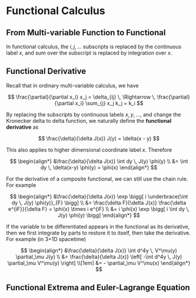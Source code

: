 # Functional Calculus

## From Multi-variable Function to Functional

In functional calculus, the $i,j,...$ subscripts is replaced by the continuous label $x$, and sum over the subscript is replaced by integration over $x$.

## Functional Derivative

Recall that in ordinary multi-variable calculus, we have

$$
\frac{\partial}{\partial x_i} x_j = \delta_{ij}
\, \Rightarrow \,
\frac{\partial}{\partial x_i} \sum_{j} x_j k_j = k_i
$$

By replacing the subscripts by continuous labels $x,y,...$, and change the Kronecker delta to delta function, we naturally define the **functional derivative** as

$$
\frac{\delta}{\delta J(x)} J(y) = \delta(x - y)
$$

This also applies to higher dimensional coordinate label $x$. Therefore

$$
\begin{align*}
    &\frac{\delta}{\delta J(x)} \int dy \, J(y) \phi(y)
    \\
    &= \int dy \, \delta(x-y) \phi(y) = \phi(x)
\end{align*}
$$

For the derivative of a composite functional, we can still use the chain rule. For example

$$
\begin{align*}
    &\frac{\delta}{\delta J(x)} \exp \bigg[
        i \underbrace{\int dy \, J(y) \phi(y)}_{F}
    \bigg]
    \\
    &= \frac{\delta F}{\delta J(x)} \frac{\delta e^{iF}}{\delta F}
    = \phi(x) \times i e^{iF}
    \\
    &= i \phi(x) \exp \bigg[
        i \int dy \, J(y) \phi(y)
    \bigg]
\end{align*}
$$

If the variable to be differentiated appears in the functional as its derivative, then we first integrate by parts to restore it to itself, then take the derivative. For example (in 3+1D spacetime)

$$
\begin{align*}
    &\frac{\delta}{\delta J(x)} \int d^4y \,
    V^\mu(y) \partial_\mu J(y)
    \\
    &= \frac{\delta}{\delta J(x)} \left[
        -\int d^4y \, J(y) \partial_\mu V^\mu(y)
    \right]
    \\[1em]
    &= - \partial_\mu V^\mu(x)
\end{align*}
$$

## Functional Extrema and Euler-Lagrange Equation

